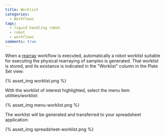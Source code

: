 ```yaml
---
title: Worklist
categories:
  - Workflows
tags:
  - liquid handling robot
  - robot
  - workflows
comments: true
---
```


When a [rearray](/software/rearray) workflow is executed, automatically a robot worklist suitable for executing the physical rearraying of samples is generated.  That worklist is stored, and its existance is indicated in the "Worklist" column in the Plate Set view:

{% asset_img worklist.png  %}

With the worklist of interest highlighted, select the menu item utilities/worklist:

{% asset_img menu-worklist.png  %}

The worklist will be generated and transferred to your spreadsheet application:

{% asset_img spreadsheet-worklist.png  %}

